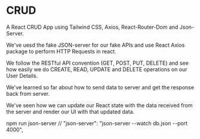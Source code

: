 # CRUD

A React CRUD App using Tailwind CSS, Axios, React-Router-Dom and Json-Server.

We've uesd the fake JSON-server for our fake APIs and use React Axios package to perform HTTP Requests in react.

We follow the RESTful API convention (GET, POST, PUT, DELETE) and see how easily we do CREATE, READ, UPDATE and DELETE operations on our User Details.

We've learned so far about how to send data to server and get the response back from server.

We've seen how we can update our React state with the data received from the server and render our UI with that updated data.

npm run json-server
// "json-server": "json-server --watch db.json --port 4000",
